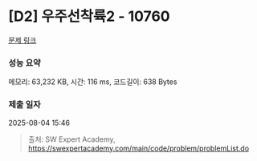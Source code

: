 # [D2] 우주선착륙2 - 10760 

[문제 링크](https://swexpertacademy.com/main/code/problem/problemDetail.do?contestProbId=AXSHJueab1oDFAQT) 

### 성능 요약

메모리: 63,232 KB, 시간: 116 ms, 코드길이: 638 Bytes

### 제출 일자

2025-08-04 15:46



> 출처: SW Expert Academy, https://swexpertacademy.com/main/code/problem/problemList.do